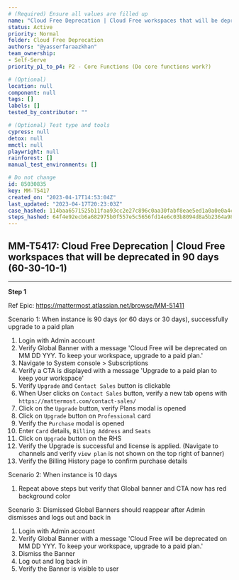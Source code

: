 ```yaml
---
# (Required) Ensure all values are filled up
name: "Cloud Free Deprecation | Cloud Free workspaces that will be deprecated in 90 days (60-30-10-1)"
status: Active
priority: Normal
folder: Cloud Free Deprecation
authors: "@yasserfaraazkhan"
team_ownership: 
- Self-Serve
priority_p1_to_p4: P2 - Core Functions (Do core functions work?)

# (Optional)
location: null
component: null
tags: []
labels: []
tested_by_contributor: ""

# (Optional) Test type and tools
cypress: null
detox: null
mmctl: null
playwright: null
rainforest: []
manual_test_environments: []

# Do not change
id: 85030835
key: MM-T5417
created_on: "2023-04-17T14:53:04Z"
last_updated: "2023-04-17T20:23:03Z"
case_hashed: 114baa6571525b11faa93cc2e27c896c0aa30fabf8eae5ed1a0a0e0a4cbdccd273295811325956c7051829978ea0bbd2
steps_hashed: 64f4e92ecb6a682975b0f557e5c5656fd14e6c03b8094d8a5b2364a9853ce45e2d93cf128626b940a599f67bc5528f04
---
```


<!-- (Auto-generated) Based on frontmatter's "key" and "name" -->

## MM-T5417: Cloud Free Deprecation | Cloud Free workspaces that will be deprecated in 90 days (60-30-10-1)

---

**Step 1**

Ref Epic: <https://mattermost.atlassian.net/browse/MM-51411>

Scenario 1: When instance is 90 days (or 60 days or 30 days), successfully upgrade to a paid plan

1. Login with Admin account
2. Verify Global Banner with a message 'Cloud Free will be deprecated on MM DD YYY. To keep your workspace, upgrade to a paid plan.'
3. Navigate to System console > Subscriptions
4. Verify a CTA is displayed with a message 'Upgrade to a paid plan to keep your workspace'
5. Verify `Upgrade` and `Contact Sales` button is clickable
6. When User clicks on `Contact Sales` button, verify a new tab opens with `https://mattermost.com/contact-sales/`
7. Click on the `Upgrade` button, verify Plans modal is opened
8. Click on `Upgrade` button on `Professional` card
9. Verify the `Purchase` modal is opened
10. Enter `Card` details, `Billing Address` and `Seats`
11. Click on `Upgrade` button on the RHS
12. Verify the Upgrade is successful and license is applied. (Navigate to channels and verify `view plan` is not shown on the top right of banner)
13. Verify the Billing History page to confirm purchase details

Scenario 2: When instance is 10 days

1. Repeat above steps but verify that Global banner and CTA now has red background color

Scenario 3: Dismissed Global Banners should reappear after Admin dismisses and logs out and back in

1. Login with Admin account
2. Verify Global Banner with a message 'Cloud Free will be deprecated on MM DD YYY. To keep your workspace, upgrade to a paid plan.'
3. Dismiss the Banner
4. Log out and log back in
5. Verify the Banner is visible to user
